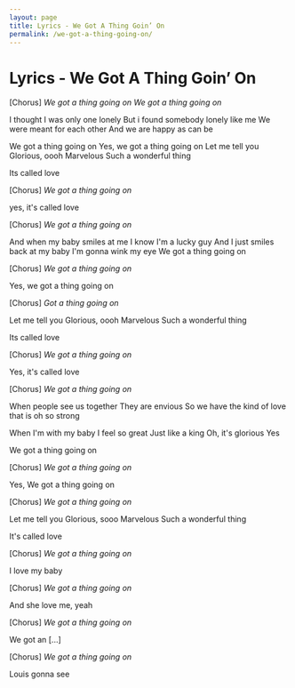 ```yaml
---
layout: page
title: Lyrics - We Got A Thing Goin’ On
permalink: /we-got-a-thing-going-on/
---
```


# Lyrics - We Got A Thing Goin’ On

[Chorus]
_We got a thing going on_
_We got a thing going on_

I thought I was only one lonely
But i found somebody lonely like me
We were meant for each other
And we are happy as can be

We got a thing going on
Yes, we got a thing going on
Let me tell you
Glorious, oooh
Marvelous
Such a wonderful thing

Its called love

[Chorus]
_We got a thing going on_

yes, it's called love

[Chorus]
_We got a thing going on_

And when my baby smiles at me
I know I'm a lucky guy
And I just smiles back at my baby
I'm gonna wink my eye
We got a thing going on

[Chorus]
_We got a thing going on_

Yes, we got a thing going on

[Chorus]
_Got a thing going on_

Let me tell you
Glorious, oooh
Marvelous
Such a wonderful thing

Its called love

[Chorus]
_We got a thing going on_

Yes, it's called love

[Chorus]
_We got a thing going on_

When people see us together
They are envious
So we have the kind of love that is oh so strong

When I'm with my baby
I feel so great
Just like a king
Oh, it's glorious
Yes

We got a thing going on

[Chorus]
_We got a thing going on_

Yes, We got a thing going on

[Chorus]
_We got a thing going on_

Let me tell you
Glorious, sooo
Marvelous
Such a wonderful thing

It's called love

[Chorus]
_We got a thing going on_

I love my baby

[Chorus]
_We got a thing going on_

And she love me, yeah

[Chorus]
_We got a thing going on_

We got an [...]

[Chorus]
_We got a thing going on_

Louis gonna see
